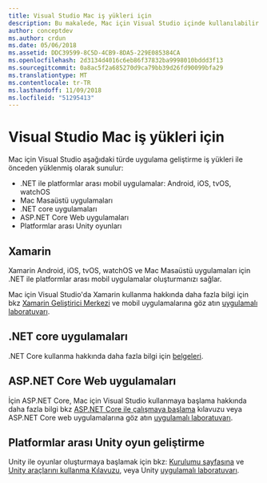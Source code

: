 ```yaml
---
title: Visual Studio Mac iş yükleri için
description: Bu makalede, Mac için Visual Studio içinde kullanılabilir çeşitli iş yükleri açıklanır.
author: conceptdev
ms.author: crdun
ms.date: 05/06/2018
ms.assetid: DDC39599-8C5D-4CB9-8DA5-229E085384CA
ms.openlocfilehash: 2d3134d4016c6eb86f37832ba9998010bddd3f13
ms.sourcegitcommit: 0a8ac5f2a685270d9ca79bb39d26fd90099bfa29
ms.translationtype: MT
ms.contentlocale: tr-TR
ms.lasthandoff: 11/09/2018
ms.locfileid: "51295413"
---
```

# <a name="visual-studio-for-mac-workloads"></a>Visual Studio Mac iş yükleri için

Mac için Visual Studio aşağıdaki türde uygulama geliştirme iş yükleri ile önceden yüklenmiş olarak sunulur:

* .NET ile platformlar arası mobil uygulamalar: Android, iOS, tvOS, watchOS
* Mac Masaüstü uygulamaları
* .NET core uygulamaları
* ASP.NET Core Web uygulamaları
* Platformlar arası Unity oyunları

## <a name="xamarin"></a>Xamarin

Xamarin Android, iOS, tvOS, watchOS ve Mac Masaüstü uygulamaları için .NET ile platformlar arası mobil uygulamalar oluşturmanızı sağlar.

Mac için Visual Studio'da Xamarin kullanma hakkında daha fazla bilgi için bkz [Xamarin Geliştirici Merkezi](https://developer.xamarin.com/) ve mobil uygulamalarına göz atın [uygulamalı laboratuvarı](https://github.com/Microsoft/vs4mac-labs/tree/master/Mobile/Getting-Started).

## <a name="net-core-applications"></a>.NET core uygulamaları

.NET Core kullanma hakkında daha fazla bilgi için [belgeleri](/dotnet/core/).

## <a name="aspnet-core-web-applications"></a>ASP.NET Core Web uygulamaları

İçin ASP.NET Core, Mac için Visual Studio kullanmaya başlama hakkında daha fazla bilgi bkz [ASP.NET Core ile çalışmaya başlama](asp-net-core.md) kılavuzu veya ASP.NET Core web uygulamalarına göz atın [uygulamalı laboratuvarı](https://github.com/Microsoft/vs4mac-labs/tree/master/Web/Getting-Started).

## <a name="cross-platform-unity-game-development"></a>Platformlar arası Unity oyun geliştirme

Unity ile oyunlar oluşturmaya başlamak için bkz: [Kurulumu sayfasına](setup-vsmac-tools-unity.md) ve [Unity araçlarını kullanma Kılavuzu](using-vsmac-tools-unity.md), veya Unity [uygulamalı laboratuvarı](https://github.com/Microsoft/vs4mac-labs/tree/master/Unity/Getting-Started).
